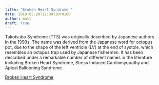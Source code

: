 ```yaml
---
title: "Broken Heart Syndrome "
date: 2019-05-20T12:34:30+0100
author: matt
draft: True
---
```

Takotsubo Syndrome (TTS) was originally described by Japanese authors in the 1990s. The name was derived from the Japanese word for octopus pot, due to the shape of the left ventricle (LV) at the end of systole, which resembles an octopus trap used by Japanese fishermen. It has been described under a remarkable number of different names in the literature including Broken Heart Syndrome, Stress Induced Cardiomyopathy and Apical Ballooning Syndrome.

[ Broken Heart Syndrome ]( http://www.scorgloballifeamericas.com/en-us/knowledgecenter/Pages/Broken-Heart-Syndrome.aspx )
